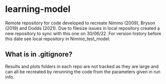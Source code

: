 # learning-model
Remote repository for code developed to recreate Nimmo (2009), Bryson (2019) and Dodds (2021). Due to filesize issues in local repository created a new repository to sync with this one on 30/06/22. For version history before this date see local repository in Nimmo_test_model.

## What is in .gitignore?
Results and plots folders in each repo are not tracked as they are large and can all be recreated by rerunning the code from the parameters given in run info.
